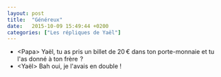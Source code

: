 ```yaml
---
layout: post
title:  "Généreux"
date:   2015-10-09 15:49:44 +0200
categories: ["Les répliques de Yaël"]
---
```


-   \<Papa\> Yaël, tu as pris un billet de 20 € dans ton porte-monnaie et tu l'as donné à ton frère  ?
-   \<Yaël\> Bah oui, je l'avais en double !

